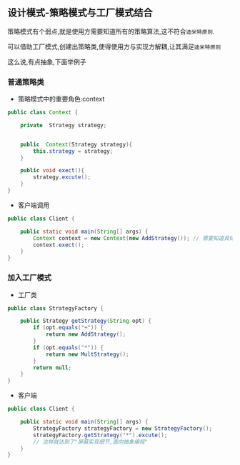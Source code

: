 ## 设计模式-策略模式与工厂模式结合

策略模式有个弱点,就是使用方需要知道所有的策略算法,这不符合`迪米特原则`.

可以借助工厂模式,创建出策略类,使得使用方与实现方解耦,让其满足`迪米特原则`

这么说,有点抽象,下面举例子



### 普通策略类

- 策略模式中的重要角色:context

```java
public class Context {

    private  Strategy strategy;


    public  Context(Strategy strategy){
        this.strategy = strategy;
    }

    public void exect(){
        strategy.excute();
    }
}
```



- 客户端调用

```java
public class Client {

    public static void main(String[] args) {
        Context context = new Context(new AddStrategy()); // 需要知道具体策略类
        context.exect();
    }
}
```



### 加入工厂模式

- 工厂类

```java
public class StrategyFactory {

    public Strategy getStrategy(String opt) {
        if (opt.equals("+")) {
            return new AddStrategy();
        }
        if (opt.equals("*")) {
            return new MultStrategy();
        }
        return null;
    }
}
```

- 客户端

```Java
public class Client {

    public static void main(String[] args) {
        StrategyFactory strategyFactory = new StrategyFactory();
        strategyFactory.getStrategy("*").excute();
		// 这样就达到了"屏蔽实现细节,面向抽象编程"
    }
}
```

